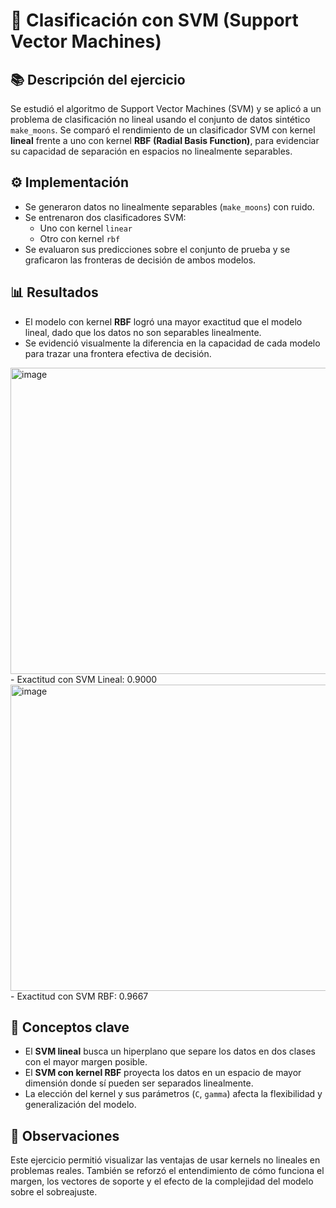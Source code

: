 # 📝 Clasificación con SVM (Support Vector Machines)    

## 📚 Descripción del ejercicio  
Se estudió el algoritmo de Support Vector Machines (SVM) y se aplicó a un problema de clasificación no lineal usando el conjunto de datos sintético `make_moons`. Se comparó el rendimiento de un clasificador SVM con kernel **lineal** frente a uno con kernel **RBF (Radial Basis Function)**, para evidenciar su capacidad de separación en espacios no linealmente separables.

## ⚙️ Implementación  
- Se generaron datos no linealmente separables (`make_moons`) con ruido.
- Se entrenaron dos clasificadores SVM:
  - Uno con kernel `linear`
  - Otro con kernel `rbf`
- Se evaluaron sus predicciones sobre el conjunto de prueba y se graficaron las fronteras de decisión de ambos modelos.

## 📊 Resultados  
- El modelo con kernel **RBF** logró una mayor exactitud que el modelo lineal, dado que los datos no son separables linealmente.
- Se evidenció visualmente la diferencia en la capacidad de cada modelo para trazar una frontera efectiva de decisión.
<img width="590" height="490" alt="image" src="https://github.com/user-attachments/assets/6028f9dc-9d5c-4cb8-a3a0-b7c21ad905df" />
  - Exactitud con SVM Lineal: 0.9000
<img width="590" height="490" alt="image" src="https://github.com/user-attachments/assets/90f243be-e8b3-465e-81a8-160abd2a4c00" />
  - Exactitud con SVM RBF: 0.9667

## 🧠 Conceptos clave  
- El **SVM lineal** busca un hiperplano que separe los datos en dos clases con el mayor margen posible.
- El **SVM con kernel RBF** proyecta los datos en un espacio de mayor dimensión donde sí pueden ser separados linealmente.
- La elección del kernel y sus parámetros (`C`, `gamma`) afecta la flexibilidad y generalización del modelo.


## 📌 Observaciones
Este ejercicio permitió visualizar las ventajas de usar kernels no lineales en problemas reales. También se reforzó el entendimiento de cómo funciona el margen, los vectores de soporte y el efecto de la complejidad del modelo sobre el sobreajuste.

